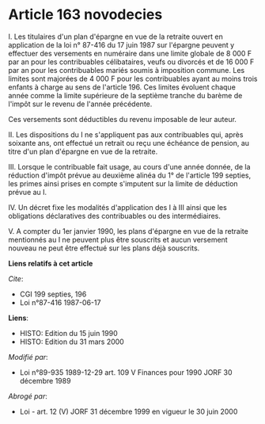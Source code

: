 # Article 163 novodecies

I. Les titulaires d'un plan d'épargne en vue de la retraite ouvert en application de la loi n° 87-416 du 17 juin 1987 sur
l'épargne peuvent y effectuer des versements en numéraire dans une limite globale de 8 000 F par an pour les contribuables
célibataires, veufs ou divorcés et de 16 000 F par an pour les contribuables mariés soumis à imposition commune. Les limites
sont majorées de 4 000 F pour les contribuables ayant au moins trois enfants à charge au sens de l'article 196. Ces limites
évoluent chaque année comme la limite supérieure de la septième tranche du barème de l'impôt sur le revenu de l'année
précédente. 

Ces versements sont déductibles du revenu imposable de leur auteur.

II. Les dispositions du I ne s'appliquent pas aux contribuables qui, après soixante ans, ont effectué un retrait ou reçu une
échéance de pension, au titre d'un plan d'épargne en vue de la retraite.

III. Lorsque le contribuable fait usage, au cours d'une année donnée, de la réduction d'impôt prévue au deuxième alinéa du 1°
de l'article 199 septies, les primes ainsi prises en compte s'imputent sur la limite de déduction prévue au I.

IV. Un décret fixe les modalités d'application des I à III ainsi que les obligations déclaratives des contribuables ou des
intermédiaires.

V. A compter du 1er janvier 1990, les plans d'épargne en vue de la retraite mentionnés au I ne peuvent plus être souscrits et
aucun versement nouveau ne peut être effectué sur les plans déjà souscrits.

**Liens relatifs à cet article**

_Cite_:

  - CGI 199 septies, 196
  - Loi n°87-416 1987-06-17

**Liens**:

  - HISTO: Edition du 15 juin 1990
  - HISTO: Edition du 31 mars 2000

_Modifié par_:

  - Loi n°89-935 1989-12-29 art. 109 V Finances pour 1990 JORF 30 décembre 1989

_Abrogé par_:

  - Loi - art. 12 (V) JORF 31 décembre 1999 en vigueur le 30 juin 2000
